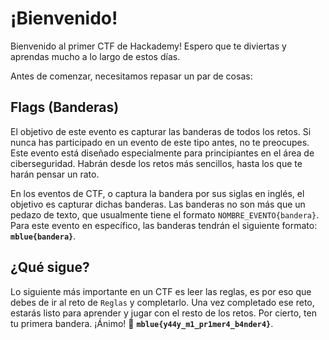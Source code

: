 # ¡Bienvenido!

Bienvenido al primer CTF de Hackademy! Espero que te diviertas y aprendas mucho a lo largo de estos días.

Antes de comenzar, necesitamos repasar un par de cosas:

## Flags (Banderas)

El objetivo de este evento es capturar las banderas de todos los retos. Si nunca has participado en un evento de este tipo antes, no te preocupes. Este evento está diseñado especialmente para principiantes en el área de ciberseguridad. Habrán desde los retos más sencillos, hasta los que te harán pensar un rato.

En los eventos de CTF, o captura la bandera por sus siglas en inglés, el objetivo es capturar dichas banderas. Las banderas no son más que un pedazo de texto, que usualmente tiene el formato `NOMBRE_EVENTO{bandera}`. Para este evento en específico, las banderas tendrán el siguiente formato: **`mblue{bandera}`**.

## ¿Qué sigue?

Lo siguiente más importante en un CTF es leer las reglas, es por eso que debes de ir al reto de `Reglas` y completarlo.
Una vez completado ese reto, estarás listo para aprender y jugar con el resto de los retos.
Por cierto, ten tu primera bandera. ¡Ánimo! 🚀 **`mblue{y44y_m1_pr1mer4_b4nder4}`**.
